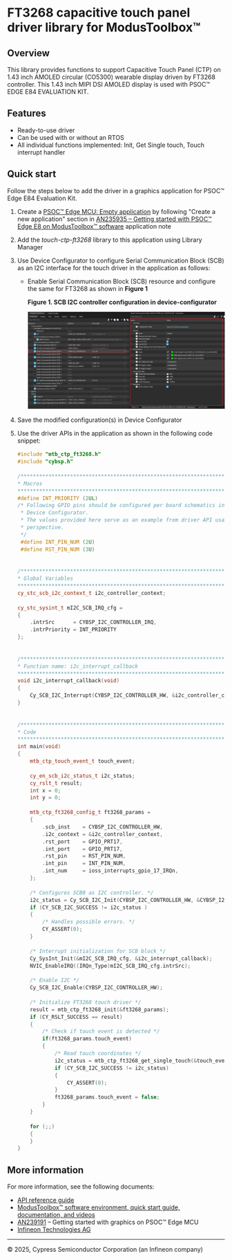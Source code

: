 # FT3268 capacitive touch panel driver library for ModusToolbox&trade;

## Overview

This library provides functions to support Capacitive Touch Panel (CTP) on 1.43 inch AMOLED circular (CO5300) wearable display driven by FT3268 controller. This 1.43 inch MIPI DSI AMOLED display is used with PSOC&trade; EDGE E84 EVALUATION KIT.

## Features

* Ready-to-use driver
* Can be used with or without an RTOS
* All individual functions implemented: Init, Get Single touch, Touch interrupt handler

## Quick start

Follow the steps below to add the driver in a graphics application for PSOC&trade; Edge E84 Evaluation Kit.

1. Create a [PSOC&trade; Edge MCU: Empty application](https://github.com/Infineon/mtb-example-psoc-edge-empty-app) by following "Create a new application" section in [AN235935 – Getting started with PSOC&trade; Edge E8 on ModusToolbox&trade; software](https://www.infineon.com/AN235935) application note

2. Add the *touch-ctp-ft3268* library to this application using Library Manager

3. Use Device Configurator to configure Serial Communication Block (SCB) as an I2C interface for the touch driver in the application as follows:
  
   - Enable Serial Communication Block (SCB) resource and configure the same for FT3268 as shown in **Figure 1**

     **Figure 1. SCB I2C controller configuration in device-configurator**

     ![](images/scb-config.png)

4. Save the modified configuration(s) in Device Configurator

5. Use the driver APIs in the application as shown in the following code snippet:

    ```cpp
    #include "mtb_ctp_ft3268.h"
    #include "cybsp.h"

    /***************************************************************************
    * Macros
    ***************************************************************************/
    #define INT_PRIORITY (2UL)
    /* Following GPIO pins should be configured per board schematics in the
     * Device Configurator. 
     * The values provided here serve as an example from driver API usage
     * perspective.
     */
     #define INT_PIN_NUM (2U)
     #define RST_PIN_NUM (3U)


    /***************************************************************************
    * Global Variables
    ***************************************************************************/
    cy_stc_scb_i2c_context_t i2c_controller_context;

    cy_stc_sysint_t mI2C_SCB_IRQ_cfg =
    {
        .intrSrc      = CYBSP_I2C_CONTROLLER_IRQ,
        .intrPriority = INT_PRIORITY
    };


    /***************************************************************************
    * Function name: i2c_interrupt_callback
    ***************************************************************************/
    void i2c_interrupt_callback(void)
    {
        Cy_SCB_I2C_Interrupt(CYBSP_I2C_CONTROLLER_HW, &i2c_controller_context);
    }


    /***************************************************************************
    * Code
    ***************************************************************************/
    int main(void)
    {
        mtb_ctp_touch_event_t touch_event;

        cy_en_scb_i2c_status_t i2c_status;
        cy_rslt_t result;
        int x = 0;
        int y = 0;

        mtb_ctp_ft3268_config_t ft3268_params =
        {
            .scb_inst    = CYBSP_I2C_CONTROLLER_HW,
            .i2c_context = &i2c_controller_context,
            .rst_port    = GPIO_PRT17,
            .int_port    = GPIO_PRT17,
            .rst_pin     = RST_PIN_NUM,
            .int_pin     = INT_PIN_NUM,
            .int_num     = ioss_interrupts_gpio_17_IRQn,
        };

        /* Configures SCB0 as I2C controller. */
        i2c_status = Cy_SCB_I2C_Init(CYBSP_I2C_CONTROLLER_HW, &CYBSP_I2C_CONTROLLER_config, &i2c_controller_context);
        if (CY_SCB_I2C_SUCCESS != i2c_status )
        {
            /* Handles possible errors. */
            CY_ASSERT(0);
        }

        /* Interrupt initialization for SCB block */
        Cy_SysInt_Init(&mI2C_SCB_IRQ_cfg, &i2c_interrupt_callback);
        NVIC_EnableIRQ((IRQn_Type)mI2C_SCB_IRQ_cfg.intrSrc);

        /* Enable I2C */
        Cy_SCB_I2C_Enable(CYBSP_I2C_CONTROLLER_HW);

        /* Initialize FT3268 touch driver */
        result = mtb_ctp_ft3268_init(&ft3268_params);
        if (CY_RSLT_SUCCESS == result)
        {
            /* Check if touch event is detected */
            if(ft3268_params.touch_event)
            {
                /* Read touch coordinates */
                i2c_status = mtb_ctp_ft3268_get_single_touch(&touch_event, &x, &y);
                if (CY_SCB_I2C_SUCCESS != i2c_status)
                {
                    CY_ASSERT(0);
                }
                ft3268_params.touch_event = false;
            }
        }

        for (;;)
        {
        }
    }
    ```
## More information

For more information, see the following documents:

* [API reference guide](./API_reference.md)
* [ModusToolbox&trade; software environment, quick start guide, documentation, and videos](https://www.infineon.com/modustoolbox)
* [AN239191](https://www.infineon.com/AN239191) – Getting started with graphics on PSOC&trade; Edge MCU
* [Infineon Technologies AG](https://www.infineon.com)

---
© 2025, Cypress Semiconductor Corporation (an Infineon company)

